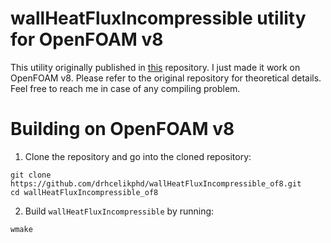 # wallHeatFluxIncompressible utility for OpenFOAM v8
This utility originally published in [this](https://github.com/wyldckat/wallHeatFluxIncompressible) repository. I just made it work on OpenFOAM v8. Please refer to the original repository for theoretical details. Feel free to reach me in case of any compiling problem.

# Building on OpenFOAM v8

1. Clone the repository and go into the cloned repository:
```
git clone https://github.com/drhcelikphd/wallHeatFluxIncompressible_of8.git
cd wallHeatFluxIncompressible_of8
```

2. Build ```wallHeatFluxIncompressible``` by running:
```
wmake
```
